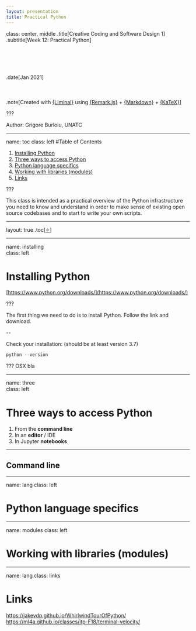 ```yaml
---
layout: presentation
title: Practical Python
---
```


class: center, middle
.title[Creative Coding and Software Design 1] 
<br/>
.subtitle[Week 12: Practical Python]
<br/><br/><br/><br/><br/><br/>
.date[Jan 2021] 
<br/><br/><br/><br/>
.note[Created with [{Liminal}](https://github.com/jonathanlilly/liminal) using [{Remark.js}](http://remarkjs.com/) + [{Markdown}](https://github.com/adam-p/markdown-here/wiki/Markdown-Cheatsheet) +  [{KaTeX}](https://katex.org)]

???

Author: Grigore Burloiu, UNATC
    
---
name: toc
class: left
#Table of Contents        
      
1. [Installing Python](#installing)
2. [Three ways to access Python](#three)
3. [Python language specifics](#lang)
4. [Working with libraries (modules)](#modules)
5. [Links](#links)

???

This class is intended as a practical overview of the Python infrastructure you need to know and understand in order to make sense of existing open source codebases and to start to write your own scripts.

          
---
layout: true  .toc[[&#10023;](#toc)]
        
---
name: installing  
class: left
# Installing Python

[https://www.python.org/downloads/](https://www.python.org/downloads/)

???

The first thing we need to do is to install Python. Follow the link and download.

--

Check your installation: (should be at least version 3.7)

```powershell
python --version
```

???
OSX bla

---

name: three  
class: left
# Three ways to access Python

1. From the **command line**
2. In an **editor** / IDE
3. In Jupyter **notebooks**

---

## Command line

---

name: lang
class: left
# Python language specifics

---

name: modules
class: left
# Working with libraries (modules)

---

name: lang
class: links
# Links

https://jakevdp.github.io/WhirlwindTourOfPython/
https://ml4a.github.io/classes/itp-F18/terminal-velocity/
